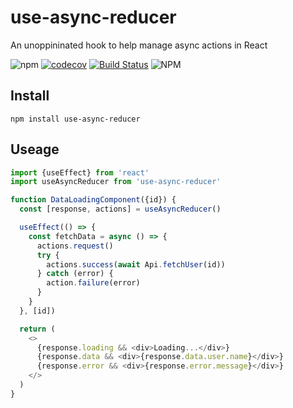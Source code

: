# use-async-reducer

An unoppininated hook to help manage async actions in React

![npm](https://img.shields.io/npm/v/use-async-reducer.svg)
[![codecov](https://codecov.io/gh/azmenak/use-async-reducer/branch/master/graph/badge.svg)](https://codecov.io/gh/azmenak/use-async-reducer)
[![Build Status](https://travis-ci.org/azmenak/use-async-reducer.svg?branch=master)](https://travis-ci.org/azmenak/use-async-reducer)
![NPM](https://img.shields.io/npm/l/use-async-reducer.svg)

## Install

```
npm install use-async-reducer
```

## Useage

```ts
import {useEffect} from 'react'
import useAsyncReducer from 'use-async-reducer'

function DataLoadingComponent({id}) {
  const [response, actions] = useAsyncReducer()

  useEffect(() => {
    const fetchData = async () => {
      actions.request()
      try {
        actions.success(await Api.fetchUser(id))
      } catch (error) {
        action.failure(error)
      }
    }
  }, [id])

  return (
    <>
      {response.loading && <div>Loading...</div>}
      {response.data && <div>{response.data.user.name}</div>}
      {response.error && <div>{response.error.message}</div>}
    </>
  )
}
```
